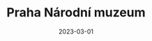 ---
date: 2023-03-01
featured_image: DSCF0657.jpg
title: Praha Národní muzeum
#type: gallery
description: 常规展比较像国内的省博，更偏向地方发展史。The Miracles of Evolution和Windows into Prehistory是很有意思的两个展。
sort_by: Name
resources:
  - src: DSCF0657.jpg
    title: 谁懂，真的很戳我的小熊猫
  - src: DSCF0612.jpg
    title: 不敢想象摸到真的我会有多开心
  - src: DSCF0624.jpg
    title: 天花板上巨大的章鱼
  - src: DSCF0624.jpg
    title: 天花板上巨大的章鱼 
---